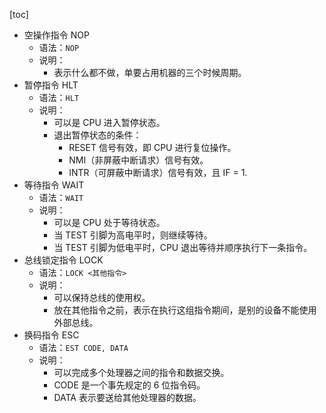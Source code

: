 [toc]

- 空操作指令 NOP
	- 语法：`NOP`
	- 说明：
		- 表示什么都不做，单要占用机器的三个时候周期。
- 暂停指令 HLT
	- 语法：`HLT`
	- 说明：
		- 可以是 CPU 进入暂停状态。
		- 退出暂停状态的条件：
			- RESET 信号有效，即 CPU 进行复位操作。
			- NMI（非屏蔽中断请求）信号有效。
			- INTR（可屏蔽中断请求）信号有效，且 IF  = 1.
- 等待指令 WAIT
	- 语法：`WAIT`
	- 说明：
		- 可以是 CPU 处于等待状态。
		- 当 TEST 引脚为高电平时，则继续等待。
		- 当 TEST 引脚为低电平时，CPU 退出等待并顺序执行下一条指令。
- 总线锁定指令 LOCK
	- 语法：`LOCK <其他指令>`
	- 说明：
		- 可以保持总线的使用权。
		- 放在其他指令之前，表示在执行这组指令期间，是别的设备不能使用外部总线。
- 换码指令 ESC
	- 语法：`EST CODE, DATA`
	- 说明：
		- 可以完成多个处理器之间的指令和数据交换。
		- CODE 是一个事先规定的 6 位指令码。
		- DATA 表示要送给其他处理器的数据。
